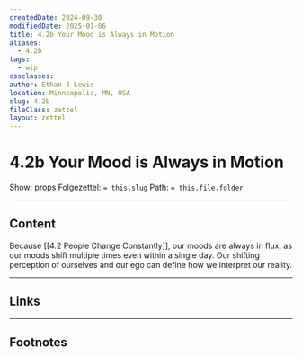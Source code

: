 ```yaml
---
createdDate: 2024-09-30
modifiedDate: 2025-01-06
title: 4.2b Your Mood is Always in Motion
aliases:
  - 4.2b
tags:
  - wip
cssclasses: 
author: Ethan J Lewis
location: Minneapolis, MN, USA
slug: 4.2b
fileClass: zettel
layout: zettel
---
```


# 4.2b Your Mood is Always in Motion

Show: [props](obsidian://adv-uri?vault=ejl-zk&commandid=properties%3Aopen-local)
Folgezettel: `= this.slug` 
Path: `= this.file.folder`
- - -

## Content

Because [[4.2 People Change Constantly]], our moods are always in flux, as our moods shift multiple times even within a single day. Our shifting perception of ourselves and our ego can define how we interpret our reality. 

- - -

## Links

- - -

## Footnotes